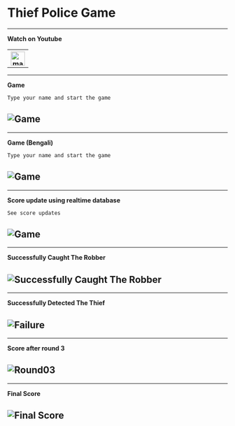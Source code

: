 # Thief Police Game

-----------------------------------
**Watch on Youtube**
<table>
    <tr>
      <th><a href="https://www.youtube.com/watch?v=3HfL9_ttSqA" target="_blank"><img alt="mail" src="https://github.com/Faizun-Faria/Faizun-Faria/blob/main/Files/youtube.svg" title="Youtube" width="32" height="32" /></a></th>
    </tr>
 </table>


-----------------------------------
**Game**
```
Type your name and start the game
```
![Game](https://github.com/Faizun-Faria/Thief-Robber-Landlord-Police/blob/main/Preview/gif_english.gif)
-----------------------------------


-----------------------------------
**Game (Bengali)**
```
Type your name and start the game
```
![Game](https://github.com/Faizun-Faria/Thief-Robber-Landlord-Police/blob/main/Preview/gif_TRLP_Bangla.gif)
-----------------------------------


-----------------------------------
**Score update using realtime database**
```
See score updates
```
![Game](https://github.com/Faizun-Faria/Thief-Robber-Landlord-Police/blob/main/Preview/gif_Realtime_Database.gif)
-----------------------------------


-----------------------------------
**Successfully Caught The Robber**

![Successfully Caught The Robber](https://github.com/Faizun-Faria/Thief-Robber-Landlord-Police/blob/main/Preview/caught_robber.png)
-----------------------------------


-----------------------------------
**Successfully Detected The Thief**

![Failure](https://github.com/Faizun-Faria/Thief-Robber-Landlord-Police/blob/main/Preview/caught_thief.png)
-----------------------------------


-----------------------------------
**Score after round 3**

![Round03](https://github.com/Faizun-Faria/Thief-Robber-Landlord-Police/blob/main/Preview/round%203.png)
-----------------------------------


-----------------------------------
**Final Score**

![Final Score](https://github.com/Faizun-Faria/Thief-Robber-Landlord-Police/blob/main/Preview/final.png)
-----------------------------------
